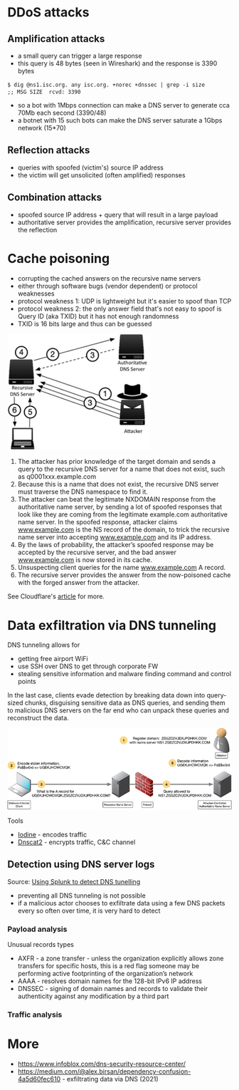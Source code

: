# DDoS attacks

## Amplification attacks

* a small query can trigger a large response
* this query is 48 bytes (seen in Wireshark) and the response is 3390 bytes

```
$ dig @ns1.isc.org. any isc.org. +norec +dnssec | grep -i size
;; MSG SIZE  rcvd: 3390
```

* so a bot with 1Mbps connection can make a DNS server to generate cca 70Mb each second (3390/48)
* a botnet with 15 such bots can make the DNS server saturate a 1Gbps network (15*70)

## Reflection attacks

* queries with spoofed (victim's) source IP address
* the victim will get unsolicited (often amplified) responses

## Combination attacks

* spoofed source IP address + query that will result in a large payload
* authoritative server provides the amplification, recursive server provides the reflection

# Cache poisoning

* corrupting the cached answers on the recursive name servers
* either through software bugs (vendor dependent) or protocol weaknesses
* protocol weakness 1: UDP is lightweight but it's easier to spoof than TCP
* protocol weakness 2: the only answer field that's not easy to spoof is Query ID (aka TXID) but it has not enough randomness
* TXID is 16 bits large and thus can be guessed

<img src="/static/dns-cache-poisoning.jpeg" style="max-width:100%;width:320px">

1. The attacker has prior knowledge of the target domain and sends a query to the recursive DNS server for a name that does not exist, such as q0001xxx.example.com
2. Because this is a name that does not exist, the recursive DNS server must traverse the DNS namespace to find it.
3. The attacker can beat the legitimate NXDOMAIN response from the authoritative name server, by sending a lot of spoofed responses that look like they are coming from the legitimate example.com authoritative name server. In the spoofed response, attacker claims www.example.com is the NS record of the domain, to trick the recursive name server into accepting www.example.com and its IP address.
4. By the laws of probability, the attacker’s spoofed response may be accepted by the recursive server, and the bad answer www.example.com is now stored in its cache.
5. Unsuspecting client queries for the name www.example.com A record.
6. The recursive server provides the answer from the now-poisoned cache with the forged answer from the attacker.

See Cloudflare's [article](https://www.cloudflare.com/learning/dns/dns-cache-poisoning/) for more.

# Data exfiltration via DNS tunneling

DNS tunneling allows for

* getting free airport WiFi
* use SSH over DNS to get through corporate FW
* stealing sensitive information and malware finding command and control points

In the last case, clients evade detection by breaking data down into
query-sized chunks, disguising sensitive data as DNS queries, and sending
them to malicious DNS servers on the far end who can unpack these queries and
reconstruct the data.

<img src="/static/dns-data-exfiltration.jpeg" style="max-width:100%;width:640px">

Tools

* [Iodine](https://github.com/yarrick/iodine) - encodes traffic
* [Dnscat2](https://github.com/iagox86/dnscat2) - encrypts traffic, C&C channel

## Detection using DNS server logs

Source: [Using Splunk to detect DNS tunelling](https://www.sans.org/reading-room/whitepapers/dns/splunk-detect-dns-tunneling-37022)

* preventing all DNS tunneling is not possible
* if a malicious actor chooses to exfiltrate data using a few DNS packets every so often over time, it is very hard to detect

### Payload analysis

Unusual records types

* AXFR - a zone transfer - unless the organization explicitly allows zone transfers for specific hosts, this is a red flag someone may be performing active footprinting of the organization’s network
* AAAA - resolves domain names for the 128-bit IPv6 IP address
* DNSSEC - signing of domain names and records to validate their authenticity against any modification by a third part

### Traffic analysis

# More

* https://www.infoblox.com/dns-security-resource-center/
* https://medium.com/@alex.birsan/dependency-confusion-4a5d60fec610 - exfiltrating data via DNS (2021)
